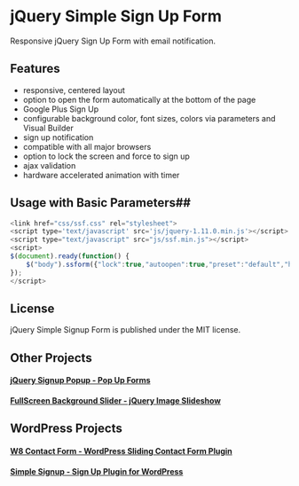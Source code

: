 # jQuery Simple Sign Up Form

Responsive jQuery Sign Up Form with email notification.

## Features ##
* responsive, centered layout
* option to open the form automatically at the bottom of the page
* Google Plus Sign Up
* configurable background color, font sizes, colors via parameters and Visual Builder
* sign up notification
* compatible with all major browsers
* option to lock the screen and force to sign up
* ajax validation
* hardware accelerated animation with timer

## Usage with Basic Parameters##
```javascript
<link href="css/ssf.css" rel="stylesheet">
<script type='text/javascript' src='js/jquery-1.11.0.min.js'></script>
<script type="text/javascript" src="js/ssf.min.js"></script>
<script>
$(document).ready(function() {									
	$("body").ssform({"lock":true,"autoopen":true,"preset":"default","hideclose":false,"closewithlayer":true,"timer":2000});
});
</script>
```

## License ##

jQuery Simple Signup Form is published under the MIT license.

## Other Projects ##

#### [jQuery Signup Popup - Pop Up Forms](https://codecanyon.net/item/simple-subscription-popupjquery-email-signup-form/7301421?ref=pantherius) ####

#### [FullScreen Background Slider - jQuery Image Slideshow](https://codecanyon.net/item/fullscreen-background-slider-jquery-slideshow/6692226?ref=pantherius) ####

## WordPress Projects ##

#### [W8 Contact Form - WordPress Sliding Contact Form Plugin](https://codecanyon.net/item/w8-contact-form-wordpress-contact-form-plugin/9661063?ref=pantherius) ####
#### [Simple Signup - Sign Up Plugin for WordPress](https://codecanyon.net/item/simple-signup-wordpress-newsletter-form-plugin/7644126?ref=pantherius) ####

